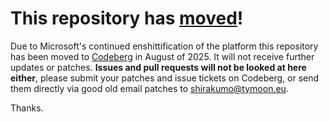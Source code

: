 # This repository has [moved](https://shinmera.com/projects/trivial-deprecate)!
Due to Microsoft's continued enshittification of the platform this repository has been moved to [Codeberg](https://shinmera.com/projects/trivial-deprecate) in August of 2025. It will not receive further updates or patches. **Issues and pull requests will not be looked at here either**, please submit your patches and issue tickets on Codeberg, or send them directly via good old email patches to [shirakumo@tymoon.eu](mailto:shirakumo@tymoon.eu).

Thanks.